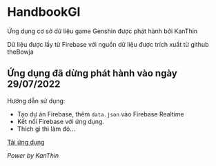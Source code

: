 ﻿# HandbookGI

Ứng dụng cơ sở dữ liệu game Genshin được phát hành bởi KanThin

Dữ liệu được lấy từ Firebase với nguồn dữ liệu được trích xuất từ github theBowja

## Ứng dụng đã dừng phát hành vào ngày 29/07/2022

Hướng dẫn sử dụng:
- Tạo dự án Firebase, thêm `data.json` vào Firebase Realtime
- Kết nối Firebase với ứng dụng.
- Thích gì thì làm đó...

[Tải ứng dụng](https://play.google.com/store/apps/details?id=com.kanthin.handbookgenshin)

_Power by KanThin_
